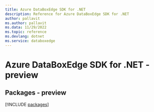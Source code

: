 ```yaml
---
title: Azure DataBoxEdge SDK for .NET
description: Reference for Azure DataBoxEdge SDK for .NET
author: pallavit
ms.author: pallavit
ms.data: 11/29/2022
ms.topic: reference
ms.devlang: dotnet
ms.service: databoxedge
---
```

# Azure DataBoxEdge SDK for .NET - preview
## Packages - preview
[!INCLUDE [packages](databoxedge-index.md)]